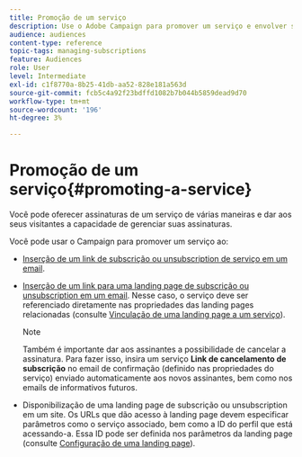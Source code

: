 ```yaml
---
title: Promoção de um serviço
description: Use o Adobe Campaign para promover um serviço e envolver seus clientes por meio de páginas de aterrissagem dedicadas, emails ou diretamente no seu site.
audience: audiences
content-type: reference
topic-tags: managing-subscriptions
feature: Audiences
role: User
level: Intermediate
exl-id: c1f8770a-8b25-41db-aa52-828e181a563d
source-git-commit: fcb5c4a92f23bdffd1082b7b044b5859dead9d70
workflow-type: tm+mt
source-wordcount: '196'
ht-degree: 3%

---
```


# Promoção de um serviço{#promoting-a-service}

Você pode oferecer assinaturas de um serviço de várias maneiras e dar aos seus visitantes a capacidade de gerenciar suas assinaturas.

Você pode usar o Campaign para promover um serviço ao:

* [Inserção de um link de subscrição ou unsubscription de serviço em um email](../../designing/using/links.md#inserting-a-link).

* [Inserção de um link para uma landing page de subscrição ou unsubscription em um email](../../designing/using/links.md). Nesse caso, o serviço deve ser referenciado diretamente nas propriedades das landing pages relacionadas (consulte [Vinculação de uma landing page a um serviço](../../channels/using/configuring-landing-page.md#linking-a-landing-page-to-a-service)).

   >[!NOTE]
   >
   >Também é importante dar aos assinantes a possibilidade de cancelar a assinatura. Para fazer isso, insira um serviço <b>Link de cancelamento de subscrição</b> no email de confirmação (definido nas propriedades do serviço) enviado automaticamente aos novos assinantes, bem como nos emails de informativos futuros.

* Disponibilização de uma landing page de subscrição ou unsubscription em um site. Os URLs que dão acesso à landing page devem especificar parâmetros como o serviço associado, bem como a ID do perfil que está acessando-a. Essa ID pode ser definida nos parâmetros da landing page (consulte [Configuração de uma landing page](../../channels/using/configuring-landing-page.md)).
